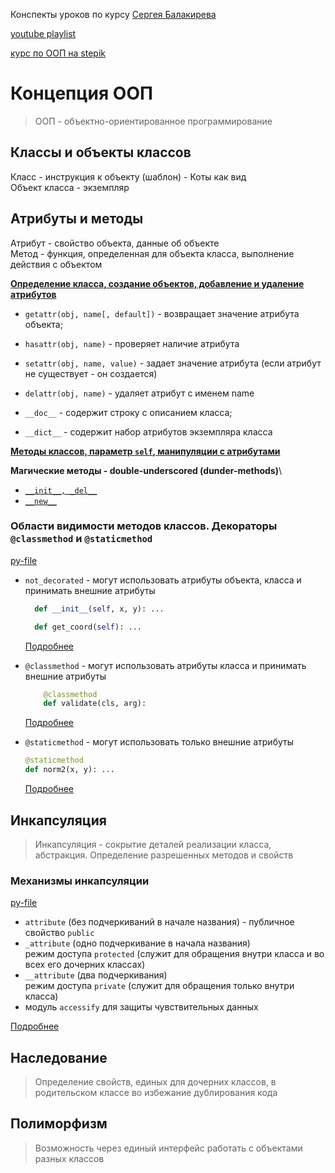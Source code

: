 Конспекты уроков по курсу [Сергея Балакирева](www.youtube.com/@selfedu_rus) 

[youtube playlist](https://www.youtube.com/playlist?list=PLA0M1Bcd0w8zPwP7t-FgwONhZOHt9rz9E)

[курс по ООП на stepik](https://www.youtube.com/redirect?event=video_description&redir_token=QUFFLUhqbEpZdWwwTzVVc3JFcm1TblRwV2k0Y1YyVTF0QXxBQ3Jtc0tuR2FtUWNPRXQzaUhkYzl0dFpmR0xobWhtZzBNcnM2WkpWVmJGRlJmWVh1Y1NYX2MtYmM1REp0eVZtaXMyaTV4LUtua3pFQU9BRFBwT2xNV0JkM0RsRHZBb3FUdXZQVk03TXAtQURHT0N0di1VeDJrUQ&q=https%3A%2F%2Fstepik.org%2Fa%2F116336&v=Z7AY41tE-3U)

# Концепция ООП

> ООП - объектно-ориентированное программирование

## Классы и объекты классов
Класс - инструкция к объекту (шаблон) - Коты как вид\
Объект класса - экземпляр 

## Атрибуты и методы
Атрибут - свойство объекта, данные об объекте\
Метод - функция, определенная для объекта класса, выполнение действия с объектом

[**Определение класса, создание объектов, добавление и удаление атрибутов**](1_attributes.md#классы-и-объекты-классов-атрибуты-и-методы)

- `getattr(obj, name[, default])` - возвращает значение атрибута объекта;
- `hasattr(obj, name)` - проверяет наличие атрибута
- `setattr(obj, name, value)` - задает значение атрибута (если атрибут не существует - он создается)
- `delattr(obj, name)` - удаляет атрибут с именем name

- `__doc__` - содержит строку с описанием класса;
- `__dict__` - содержит набор атрибутов экземпляра класса

[**Методы классов, параметр `self`, манипуляции с атрибутами**](2_methods.md#создание-простого-метода)

**Магические методы - double-underscored (dunder-methods)**\
- [`__init__, _del__`](3_dunder_methods.md#инициализатор-и-финализатор)
- [`__new__`](3_dunder_methods.md#реализация-паттерна-singleton)

### Области видимости методов классов. Декораторы `@classmethod` и `@staticmethod`
[py-file](4_classmethod_staticmethod.py)

- `not_decorated`  - могут использовать атрибуты объекта, класса и принимать внешние атрибуты
    ```python
      def __init__(self, x, y): ...
    ```
    ```python
      def get_coord(self): ...
    ```
    [Подробнее](4_classmethod_staticmethod.md#общая-без-декораторов)

- `@classmethod`  - могут использовать атрибуты класса и принимать внешние атрибуты
    ```python
        @classmethod
        def validate(cls, arg):
    ```
    [Подробнее](4_classmethod_staticmethod.md#метод-класса---classmethod)


- `@staticmethod` - могут использовать только внешние атрибуты
    ```python
    @staticmethod
    def norm2(x, y): ... 
    ```
    [Подробнее](4_classmethod_staticmethod.md#статичный-метод---staticmethod)

## Инкапсуляция
> Инкапсуляция - сокрытие деталей реализации класса, абстракция. Определение разрешенных методов и свойств

### Механизмы инкапсуляции
[py-file](5_encapsulation.py)
- `attribute` (без подчеркиваний в начале названия) - публичное свойство `public`
- `_attribute` (одно подчеркивание в начала названия) \
режим доступа `protected` (служит для обращения внутри класса и во всех его дочерних классах)
- `__attribute` (два подчеркивания) \
режим доступа `private` (служит для обращения только внутри класса)
- модуль `accessify` для защиты чувствительных данных

[Подробнее](5_encapsulation.md)

## Наследование
> Определение свойств, единых для дочерних классов, в родительском классе во избежание дублирования кода



## Полиморфизм
> Возможность через единый интерфейс работать с объектами разных классов


